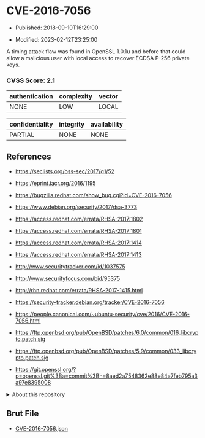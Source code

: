 # CVE-2016-7056

- Published: 2018-09-10T16:29:00

- Modified: 2023-02-12T23:25:00

A timing attack flaw was found in OpenSSL 1.0.1u and before that could allow a malicious user with local access to recover ECDSA P-256 private keys.

### CVSS Score: **2.1**

| authentication | complexity | vector |
| --- | --- | --- |
| NONE | LOW | LOCAL |

| confidentiality | integrity | availability |
| --- | --- | --- |
| PARTIAL | NONE | NONE |

## References

* https://seclists.org/oss-sec/2017/q1/52

* https://eprint.iacr.org/2016/1195

* https://bugzilla.redhat.com/show_bug.cgi?id=CVE-2016-7056

* https://www.debian.org/security/2017/dsa-3773

* https://access.redhat.com/errata/RHSA-2017:1802

* https://access.redhat.com/errata/RHSA-2017:1801

* https://access.redhat.com/errata/RHSA-2017:1414

* https://access.redhat.com/errata/RHSA-2017:1413

* http://www.securitytracker.com/id/1037575

* http://www.securityfocus.com/bid/95375

* http://rhn.redhat.com/errata/RHSA-2017-1415.html

* https://security-tracker.debian.org/tracker/CVE-2016-7056

* https://people.canonical.com/~ubuntu-security/cve/2016/CVE-2016-7056.html

* https://ftp.openbsd.org/pub/OpenBSD/patches/6.0/common/016_libcrypto.patch.sig

* https://ftp.openbsd.org/pub/OpenBSD/patches/5.9/common/033_libcrypto.patch.sig

* https://git.openssl.org/?p=openssl.git%3Ba=commit%3Bh=8aed2a7548362e88e84a7feb795a3a97e8395008

<details>
<summary>About this repository</summary> 

  This repository is part of the project [Live Hack CVE](https://github.com/Live-Hack-CVE). Main website can be found [www.live-hack.org](https://www.live-hack.org) 
  
  Made by [Sn0wAlice](https://github.com/Sn0wAlice) for the people that care about security and need to have a feed of the latest CVEs. Hope you enjoy it, don't forget to star the repo and follow me on [Twitter](https://twitter.com/Sn0wAlice) and [Github](https://github.com/Sn0wAlice). And that is my [personnal website](https://www.alice-snow.me/)

  - [Home Page](https://github.com/Live-Hack-CVE)
  - [Framework](https://github.com/Live-Hack-CVE/cve-framework)
  - [CVE database](https://github.com/Live-Hack-CVE/full_database)
  - [Changelog](https://github.com/Live-Hack-CVE/Changelog)
</details>

## Brut File

* [CVE-2016-7056.json](https://raw.githubusercontent.com/Live-Hack-CVE/full_database/main/cves/2016/CVE-2016-7056.json)


